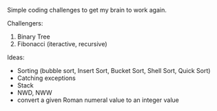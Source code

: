 Simple coding challenges to get my brain to work again. 

Challengers:
1. Binary Tree
2. Fibonacci (iteractive, recursive)

Ideas:
- Sorting (bubble sort, Insert Sort, Bucket Sort, Shell Sort, Quick Sort)
- Catching exceptions
- Stack
- NWD, NWW
- convert a given Roman numeral value to an integer value
